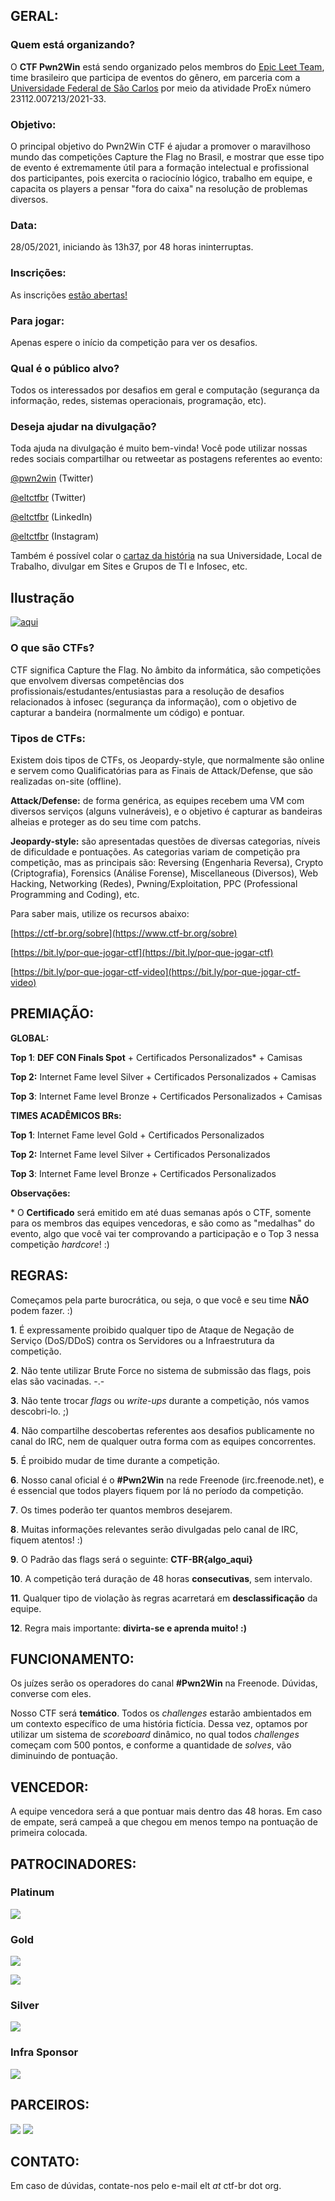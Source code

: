 ## GERAL:

### Quem está organizando?

O **CTF Pwn2Win** está sendo organizado pelos membros do [Epic Leet Team](https://epicleet.team), time brasileiro que participa de eventos do gênero, em parceria com a [Universidade Federal de São Carlos](https://www2.ufscar.br) por meio da atividade ProEx número 23112.007213/2021-33.


### Objetivo:

O principal objetivo do Pwn2Win CTF é ajudar a promover o maravilhoso mundo das competições Capture the Flag no Brasil, e mostrar que esse tipo de evento é extremamente útil para a formação intelectual e profissional dos participantes, pois exercita o raciocínio lógico, trabalho em equipe, e capacita os players a pensar "fora do caixa" na resolução de problemas diversos.


### Data:

28/05/2021, iniciando às 13h37, por 48 horas ininterruptas.


### Inscrições:

As inscrições [estão abertas!](https://pwn2.win/pt-BR/signup)


### Para jogar:

Apenas espere o início da competição para ver os desafios.


### Qual é o público alvo?

Todos os interessados por desafios em geral e computação (segurança da informação, redes, sistemas operacionais, programação, etc).


### Deseja ajudar na divulgação?

Toda ajuda na divulgação é muito bem-vinda! Você pode utilizar nossas redes sociais compartilhar ou retweetar as postagens referentes ao evento: 

[@pwn2win](https://twitter.com/pwn2win) (Twitter)

[@eltctfbr](https://twitter.com/eltctfbr) (Twitter)

[@eltctfbr](https://linkedin.com/company/eltctfbr) (LinkedIn)

[@eltctfbr](https://instagram.com/eltctfbr) (Instagram)

Também é possível colar o [cartaz da história](https://pwn2win.party/imgs/Pwn2Win-2021.png) na sua Universidade, Local de Trabalho, divulgar em Sites e Grupos de TI e Infosec, etc.


## Ilustração

[![aqui](https://pwn2win.party/imgs/Pwn2Win-2021-thumb.png)](https://pwn2win.party/imgs/Pwn2Win-2021.png)


### O que são CTFs?

CTF significa Capture the Flag. No âmbito da informática, são competições que envolvem diversas competências dos profissionais/estudantes/entusiastas para a resolução de desafios relacionados à infosec (segurança da informação), com o objetivo de capturar a bandeira (normalmente um código) e pontuar.


### Tipos de CTFs:

Existem dois tipos de CTFs, os Jeopardy-style, que normalmente são online e servem como Qualificatórias para as Finais de Attack/Defense, que são realizadas on-site (offline). 

**Attack/Defense:** de forma genérica, as equipes recebem uma VM com diversos serviços (alguns vulneráveis), e o objetivo é capturar as bandeiras alheias e proteger as do seu time com patchs.

**Jeopardy-style:** são apresentadas questões de diversas categorias, níveis de dificuldade e pontuações. As categorias variam de competição pra competição, mas as principais são: Reversing (Engenharia Reversa), Crypto (Criptografia), Forensics (Análise Forense), Miscellaneous (Diversos), Web Hacking, Networking (Redes), Pwning/Exploitation, PPC (Professional Programming and Coding), etc.

Para saber mais, utilize os recursos abaixo:

[https://ctf-br.org/sobre](https://www.ctf-br.org/sobre)

[https://bit.ly/por-que-jogar-ctf](https://bit.ly/por-que-jogar-ctf)

[https://bit.ly/por-que-jogar-ctf-video](https://bit.ly/por-que-jogar-ctf-video)


## PREMIAÇÃO:

**GLOBAL:**

**Top 1**: **DEF CON Finals Spot** + Certificados Personalizados\* + Camisas

**Top 2:** Internet Fame level Silver + Certificados Personalizados + Camisas

**Top 3**: Internet Fame level Bronze + Certificados Personalizados + Camisas

**TIMES ACADÊMICOS BRs:**

**Top 1**: Internet Fame level Gold + Certificados Personalizados

**Top 2:** Internet Fame level Silver + Certificados Personalizados

**Top 3**: Internet Fame level Bronze + Certificados Personalizados

**Observações:**

 \* O **Certificado** será emitido em até duas semanas após o CTF, somente para os membros das equipes vencedoras, e são como as "medalhas" do evento, algo que você vai ter comprovando a participação e o Top 3 nessa  competição *hardcore*! :)


## REGRAS:

Começamos pela parte burocrática, ou seja, o que você e seu time **NÃO** podem fazer. :)

**1**.  É expressamente proibido qualquer tipo de Ataque de Negação de Serviço (DoS/DDoS) contra os Servidores ou a Infraestrutura da competição.

**2**.  Não tente utilizar Brute Force no sistema de submissão das flags, pois elas são vacinadas. -.-

**3**.  Não tente trocar *flags* ou *write-ups* durante a competição, nós vamos descobri-lo. ;)

**4**.  Não compartilhe descobertas referentes aos desafios publicamente no canal do IRC, nem de qualquer outra forma com as equipes concorrentes.

**5**.  É proibido mudar de time durante a competição.

**6**.  Nosso canal oficial é o **#Pwn2Win** na rede Freenode (irc.freenode.net), e é essencial que todos players fiquem por lá no período da competição.

**7**.  Os times poderão ter quantos membros desejarem.

**8**.  Muitas informações relevantes serão divulgadas pelo canal de IRC, fiquem atentos! :)

**9**.  O Padrão das flags será o seguinte: **CTF-BR{algo_aqui}**

**10**.  A competição terá duração de 48 horas **consecutivas**, sem intervalo.

**11**. Qualquer tipo de violação às regras acarretará em **desclassificação** da equipe.

**12**. Regra mais importante: **divirta-se e aprenda muito! :)**


## FUNCIONAMENTO:

Os juízes serão os operadores do canal **#Pwn2Win** na Freenode. Dúvidas, converse com eles.

Nosso CTF será **temático**. Todos os *challenges* estarão ambientados em um contexto específico de uma história fictícia. Dessa vez, optamos por utilizar um sistema de *scoreboard* dinâmico, no qual todos *challenges* começam com 500 pontos, e conforme a quantidade de *solves*, vão diminuindo de pontuação. 


## VENCEDOR:

A equipe vencedora será a que pontuar mais dentro das 48 horas. Em caso de empate, será campeã a que chegou em menos tempo na pontuação de primeira colocada.


## PATROCINADORES:

### Platinum
[![](https://pwn2win.party/imgs/telefonicatech.jpg)](https://www.telefonica.com/)

### Gold
[![](https://pwn2win.party/imgs/bughunt_logo.png)](https://www.bughunt.com.br/)

[![](https://pwn2win.party/imgs/pride_logo2.png)](http://pridesec.com.br/)

### Silver
[![](https://pwn2win.party/imgs/resh_logo.png)](https://resh.com.br)

### Infra Sponsor
[![](https://pwn2win.party/imgs/gcp_logo.png)](https://g.co/cloud/)


## PARCEIROS:

[![](https://pwn2win.party/imgs/ctfbr_logo.png)](https://ctf-br.org/)  [![](https://pwn2win.party/imgs/logoUFSCar.svg)](https://www2.ufscar.br/)


## CONTATO:

Em caso de dúvidas, contate-nos pelo e-mail elt *at* ctf-br dot org.


